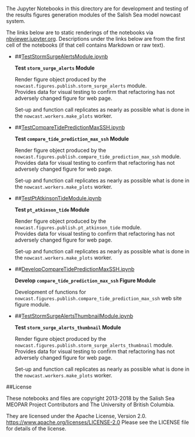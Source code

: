 The Jupyter Notebooks in this directory are for development and testing of
the results figures generation modules of the Salish Sea model nowcast system.

The links below are to static renderings of the notebooks via
[nbviewer.jupyter.org](https://nbviewer.jupyter.org/).
Descriptions under the links below are from the first cell of the notebooks
(if that cell contains Markdown or raw text).

* ##[TestStormSurgeAlertsModule.ipynb](https://nbviewer.jupyter.org/github/SalishSeaCast/SalishSeaNowcast/blob/master/notebooks/figures/publish/TestStormSurgeAlertsModule.ipynb)  
    
    **Test `storm_surge_alerts` Module**  
      
    Render figure object produced by the `nowcast.figures.publish.storm_surge_alerts` module.  
    Provides data for visual testing to confirm that refactoring has not adversely changed figure for web page.  
      
    Set-up and function call replicates as nearly as possible what is done in the `nowcast.workers.make_plots` worker.  

* ##[TestCompareTidePredictionMaxSSH.ipynb](https://nbviewer.jupyter.org/github/SalishSeaCast/SalishSeaNowcast/blob/master/notebooks/figures/publish/TestCompareTidePredictionMaxSSH.ipynb)  
    
    **Test `compare_tide_prediction_max_ssh` Module**  
      
    Render figure object produced by the `nowcast.figures.publish.compare_tide_prediction_max_ssh` module.  
    Provides data for visual testing to confirm that refactoring has not adversely changed figure for web page.  
      
    Set-up and function call replicates as nearly as possible what is done in the `nowcast.workers.make_plots` worker.  

* ##[TestPtAtkinsonTideModule.ipynb](https://nbviewer.jupyter.org/github/SalishSeaCast/SalishSeaNowcast/blob/master/notebooks/figures/publish/TestPtAtkinsonTideModule.ipynb)  
    
    **Test `pt_atkinson_tide` Module**  
      
    Render figure object produced by the `nowcast.figures.publish.pt_atkinson_tide` module.  
    Provides data for visual testing to confirm that refactoring has not adversely changed figure for web page.  
      
    Set-up and function call replicates as nearly as possible what is done in the `nowcast.workers.make_plots` worker.  

* ##[DevelopCompareTidePredictionMaxSSH.ipynb](https://nbviewer.jupyter.org/github/SalishSeaCast/SalishSeaNowcast/blob/master/notebooks/figures/publish/DevelopCompareTidePredictionMaxSSH.ipynb)  
    
    **Develop `compare_tide_prediction_max_ssh` Figure Module**  
      
    Development of functions for `nowcast.figures.publish.compare_tide_prediction_max_ssh` web site figure module.  

* ##[TestStormSurgeAlertsThumbnailModule.ipynb](https://nbviewer.jupyter.org/github/SalishSeaCast/SalishSeaNowcast/blob/master/notebooks/figures/publish/TestStormSurgeAlertsThumbnailModule.ipynb)  
    
    **Test `storm_surge_alerts_thumbnail` Module**  
      
    Render figure object produced by the `nowcast.figures.publish.storm_surge_alerts_thumbnail` module.  
    Provides data for visual testing to confirm that refactoring has not adversely changed figure for web page.  
      
    Set-up and function call replicates as nearly as possible what is done in the `nowcast.workers.make_plots` worker.  


##License

These notebooks and files are copyright 2013-2018
by the Salish Sea MEOPAR Project Contributors
and The University of British Columbia.

They are licensed under the Apache License, Version 2.0.
https://www.apache.org/licenses/LICENSE-2.0
Please see the LICENSE file for details of the license.
